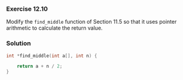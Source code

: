### Exercise 12.10
Modify the `find_middle` function of Section 11.5 so that it uses pointer
arithmetic to calculate the return value.

### Solution

```c
int *find_middle(int a[], int n) {

    return a + n / 2;
}
```
